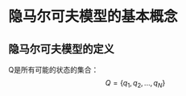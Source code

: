 # 隐马尔可夫模型的基本概念

 ## 隐马尔可夫模型的定义

Q是所有可能的状态的集合：
$$
Q = \{q_1,q_2,...,q_N\}
$$












































